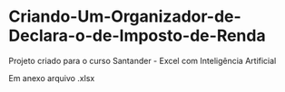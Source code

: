# Criando-Um-Organizador-de-Declara-o-de-Imposto-de-Renda

Projeto criado para o curso Santander - Excel com Inteligência Artificial

Em anexo arquivo .xlsx
